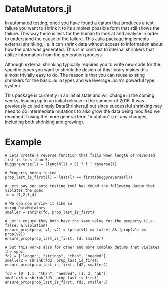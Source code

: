 DataMutators.jl
===============

In automated testing, once you have found a datum that produces a test failure you want to shrink it to its simplest possible form that still shows the failure. This way there is less for the human to look at and analyse in order to understand the cause of the failure. This Julia package implements external shrinking, i.e. it can shrink data without access to information about how the data was generated. This is in contrast to internal shrinkers that utilize information from the generation process.

Although external shrinking typically requires you to write new code for the specific types you want to shrink the design of this library makes this almost trivially easy to do. The reason is that you can reuse existing shrinkers for the basic Julia types and we leverage Julia's powerful type system.

This package is currently in an initial state and will change in the coming weeks, leading up to an initial release in the summer of 2016. It was previously called simply DataShrinkers.jl but since successful shrinking may need to do intermediate mutations to also grow the data being modified we renamed it using the more general term "mutation" (i.e. any changes, including both shrinking and growing).

# Example

```
# Lets create a reverse function that fails when length of reversed list is less than 5.
buggyreverse(l) = (length(l) < 5) ? l : reverse(l)

# Property being tested
prop_last_is_first(l) = last(l) == first(buggyreverse(l))

# Lets say our auto testing tool has found the following datum that violates the spec
fd = [1,2,3,4]

# We can now shrink it like so
using DataMutators
smaller = shrink(fd, prop_last_is_first)

# Let's ensure they both have the same value for the property (i.e. false, a violation)
ensure_prop(prop, v1, v2) = (prop(v1) == false) && (prop(v1) == prop(v2))
ensure_prop(prop_last_is_first, fd, smaller)

# But this works also for other and more complex datums that violates the spec:
fd2 = ["longer", "strings", "than", "needed"]
smaller2 = shrink(fd2, prop_last_is_first)
ensure_prop(prop_last_is_first, fd2, smaller2)

fd3 = [0, 1.1, "than", "needed", [1, 2, "ab"]]
smaller3 = shrink(fd3, prop_last_is_first)
ensure_prop(prop_last_is_first, fd3, smaller3)
```